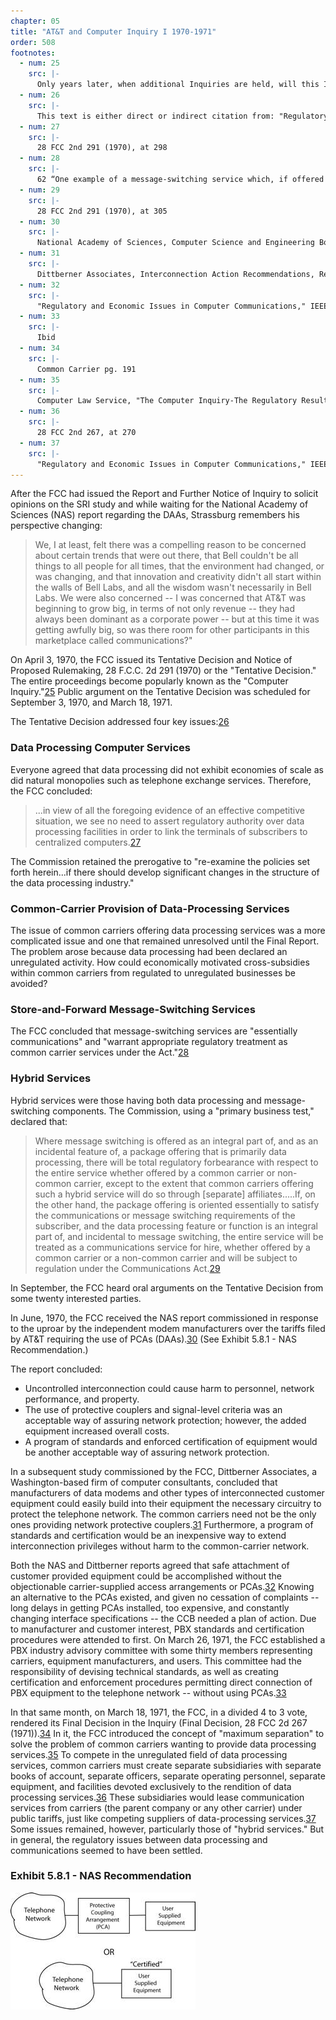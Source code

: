 ```yaml
---
chapter: 05
title: "AT&T and Computer Inquiry I 1970-1971"
order: 508
footnotes:
  - num: 25
    src: |-
      Only years later, when additional Inquiries are held, will this Inquiry be referred to as Computer Inquiry I.
  - num: 26
    src: |- 
      This text is either direct or indirect citation from: "Regulatory and Economic Issues in Computer Communications," IEEE vol. 60, pp 1257-1261 November 1972.
  - num: 27
    src: |- 
      28 FCC 2nd 291 (1970), at 298
  - num: 28
    src: |- 
      62 “One example of a message-switching service which, if offered on a commercial basis to the public at large would, under the Commission's present rules, have to operate as a common carrier, is the computer network of the Advanced Research Projects Agency (ARPA).” See Chapter 5 for the history of the ARPA network.
  - num: 29
    src: |- 
      28 FCC 2nd 291 (1970), at 305
  - num: 30
    src: |-
      National Academy of Sciences, Computer Science and Engineering Board, A Technical Analysis of the Common Carrier/User Interconnections Area, Rep. to the FCC, June 1970
  - num: 31
    src: |- 
      Dittberner Associates, Interconnection Action Recommendations, Rep. to the FCC, Sept. 1970
  - num: 32
    src: |- 
      "Regulatory and Economic Issues in Computer Communications," IEEE vol. 60, pp 1257-1261 November 1972.
  - num: 33
    src: |- 
      Ibid
  - num: 34
    src: |- 
      Common Carrier pg. 191
  - num: 35
    src: |-
      Computer Law Service, "The Computer Inquiry-The Regulatory Results," Bernard Strassburg, Callaghan & CO, 1973, pgs 2-3: "Thus, the commission invoked the doctrine of 'maximum separation' by which to insure that the regulated activities of the carrier are in no way commingled with any of its non regulated activities involving data processing... Essentially, the degree of separation required by the commission was premised on the following regulatory concerns: (1) that the sale of data processing services by carriers should not adversely affect the provision of efficient and economic common carrier services; (2) that the costs related to the furnishing of such data processing services should not be passed on, directly or indirectly, to the users of common carrier services; (3) that revenues derived from common carrier services should not be used to subsidize any data processing services; (4) that the furnishing of such data processing services by carriers should not inhibit free and fair competition between communication common carriers and data processing companies or otherwise involve practices contrary to the policies and prohibitions of the antitrust laws."
  - num: 36
    src: |- 
      28 FCC 2nd 267, at 270
  - num: 37
    src: |- 
      "Regulatory and Economic Issues in Computer Communications," IEEE vol. 60, pp 1257-1261 November 1972.
---
```


After the FCC had issued the Report and Further Notice of Inquiry to solicit opinions on the SRI study and while waiting for the National Academy of Sciences (NAS) report regarding the DAAs, Strassburg remembers his perspective changing:

>We, I at least, felt there was a compelling reason to be concerned about certain trends that were out there, that Bell couldn't be all things to all people for all times, that the environment had changed, or was changing, and that innovation and creativity didn't all start within the walls of Bell Labs, and all the wisdom wasn't necessarily in Bell Labs. We were also concerned -- I was concerned that AT&T was beginning to grow big, in terms of not only revenue -- they had always been dominant as a corporate power -- but at this time it was getting awfully big, so was there room for other participants in this marketplace called communications?"

On April 3, 1970, the FCC issued its Tentative Decision and Notice of Proposed Rulemaking, 28 F.C.C. 2d 291 (1970) or the "Tentative Decision." The entire proceedings become popularly known as the "Computer Inquiry."<a name="fnloc25" href="#fn25">25</a>  Public argument on the Tentative Decision was scheduled for September 3, 1970, and March 18, 1971.

The Tentative Decision addressed four key issues:<a name="fnloc26" href="#fn26">26</a>

### Data Processing Computer Services

Everyone agreed that data processing did not exhibit economies of scale as did natural monopolies such as telephone exchange services. Therefore, the FCC concluded:

>...in view of all the foregoing evidence of an effective competitive situation, we see no need to assert regulatory authority over data processing facilities in order to link the terminals of subscribers to centralized computers.<a name="fnloc27" href="#fn27">27</a> 

The Commission retained the prerogative to "re-examine the policies set forth herein...if there should develop significant changes in the structure of the data processing industry."

### Common-Carrier Provision of Data-Processing Services

The issue of common carriers offering data processing services was a more complicated issue and one that remained unresolved until the Final Report. The problem arose because data processing had been declared an unregulated activity. How could economically motivated cross-subsidies within common carriers from regulated to unregulated businesses be avoided?

### Store-and-Forward Message-Switching Services

The FCC concluded that message-switching services are "essentially communications" and "warrant appropriate regulatory treatment as common carrier services under the Act."<a name="fnloc28" href="#fn28">28</a>

### Hybrid Services

Hybrid services were those having both data processing and message-switching components. The Commission, using a "primary business test," declared that:

>Where message switching is offered as an integral part of, and as an incidental feature of, a package offering that is primarily data processing, there will be total regulatory forbearance with respect to the entire service whether offered by a common carrier or non-common carrier, except to the extent that common carriers offering such a hybrid service will do so through [separate] affiliates.....If, on the other hand, the package offering is oriented essentially to satisfy the communications or message switching requirements of the subscriber, and the data processing feature or function is an integral part of, and incidental to message switching, the entire service will be treated as a communications service for hire, whether offered by a common carrier or a non-common carrier and will be subject to regulation under the Communications Act.<a name="fnloc29" href="#fn29">29</a>

In September, the FCC heard oral arguments on the Tentative Decision from some twenty interested parties.

In June, 1970, the FCC received the NAS report commissioned in response to the uproar by the independent modem manufacturers over the tariffs filed by AT&T requiring the use of PCAs (DAAs).<a name="fnloc30" href="#fn30">30</a> (See Exhibit 5.8.1  - NAS Recommendation.) 

The report concluded:

- Uncontrolled interconnection could cause harm to personnel, network performance, and property.
- The use of protective couplers and signal-level criteria was an acceptable way of assuring network protection; however, the added equipment increased overall costs.
- A program of standards and enforced certification of equipment would be another acceptable way of assuring network protection.

In a subsequent study commissioned by the FCC, Dittberner Associates, a Washington-based firm of computer consultants, concluded that manufacturers of data modems and other types of interconnected customer equipment could easily build into their equipment the necessary circuitry to protect the telephone network. The common carriers need not be the only ones providing network protective couplers.<a name="fnloc31" href="#fn31">31</a>  Furthermore, a program of standards and certification would be an inexpensive way to extend interconnection privileges without harm to the common-carrier network.

Both the NAS and Dittberner reports agreed that safe attachment of customer provided equipment could be accomplished without the objectionable carrier-supplied access arrangements or PCAs.<a name="fnloc32" href="#fn32">32</a>  Knowing an alternative to the PCAs existed, and given no cessation of complaints -- long delays in getting PCAs installed, too expensive, and constantly changing interface specifications -- the CCB needed a plan of action. Due to manufacturer and customer interest, PBX standards and certification procedures were attended to first. On March 26, 1971, the FCC established a PBX industry advisory committee with some thirty members representing carriers, equipment manufacturers, and users. This committee had the responsibility of devising technical standards, as well as creating certification and enforcement procedures permitting direct connection of PBX equipment to the telephone network -- without using PCAs.<a name="fnloc33" href="#fn33">33</a>

In that same month, on March 18, 1971, the FCC, in a divided 4 to 3 vote, rendered its Final Decision in the Inquiry (Final Decision, 28 FCC 2d 267 (1971)).<a name="fnloc34" href="#fn34">34</a>  In it, the FCC introduced the concept of  "maximum separation" to solve the problem of common carriers wanting to provide data processing services.<a name="fnloc35" href="#fn35">35</a>  To compete in the unregulated field of data processing services, common carriers must create separate subsidiaries with separate books of account, separate officers, separate operating personnel, separate equipment, and facilities devoted exclusively to the rendition of data processing services.<a name="fnloc36" href="#fn36">36</a>  These subsidiaries would lease communication services from carriers (the parent company or any other carrier) under public tariffs, just like competing suppliers of data-processing services.<a name="fnloc37" href="#fn37">37</a>  Some issues remained, however, particularly those of "hybrid services." But in general, the regulatory issues between data processing and communications seemed to have been settled.

### Exhibit 5.8.1 - NAS Recommendation

![diagram of PCA agreement](/assets/img/PCA-diagram.jpg)